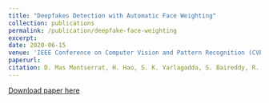 ```yaml
---
title: "Deepfakes Detection with Automatic Face Weighting"
collection: publications
permalink: /publication/deepfake-face-weighting
excerpt: 
date: 2020-06-15
venue: 'IEEE Conference on Computer Vision and Pattern Recognition (CVPR), Workshop on Media Forensics (WMF)'
paperurl:
citation: D. Mas Montserrat, H. Hao, S. K. Yarlagadda, S. Baireddy, R. Shao, J. Horváth, E. Bartusiak, J. Yang, D. Güera, F. Zhu, E. J. Delp. “Deepfakes Detection with Automatic Face Weighting”. IEEE Conference on Computer Vision and Pattern Recognition (CVPR), Workshop on Media Forensics. June 2020. Seattle, WA.
---
```


[Download paper here](https://arxiv.org/pdf/2004.12027) 